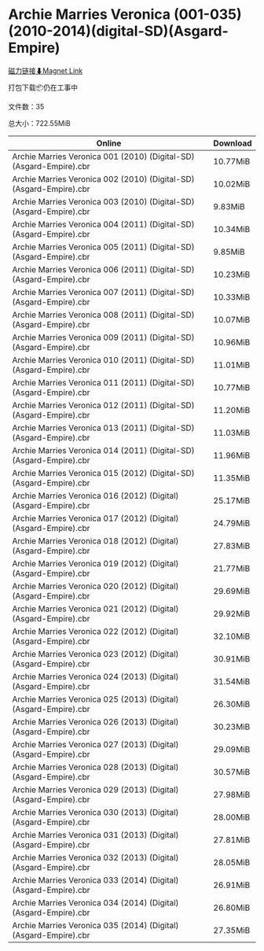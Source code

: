 # Archie Marries Veronica (001-035)(2010-2014)(digital-SD)(Asgard-Empire)

[磁力链接⬇Magnet Link](magnet:?xt=urn:btih:5efca269f56ab8de4a5d0e2d8f3fb0d82a0f63aa&dn=Archie%20Marries%20Veronica%20%28001-035%29%282010-2014%29%28digital-SD%29%28Asgard-Empire%29)

打包下载📦仍在工事中

文件数：35

总大小：722.55MiB

Online | Download
--- | ---
Archie Marries Veronica 001 (2010) (Digital-SD) (Asgard-Empire).cbr | 10.77MiB
Archie Marries Veronica 002 (2010) (Digital-SD) (Asgard-Empire).cbr | 10.02MiB
Archie Marries Veronica 003 (2010) (Digital-SD) (Asgard-Empire).cbr | 9.83MiB
Archie Marries Veronica 004 (2011) (Digital-SD) (Asgard-Empire).cbr | 10.34MiB
Archie Marries Veronica 005 (2011) (Digital-SD) (Asgard-Empire).cbr | 9.85MiB
Archie Marries Veronica 006 (2011) (Digital-SD) (Asgard-Empire).cbr | 10.23MiB
Archie Marries Veronica 007 (2011) (Digital-SD) (Asgard-Empire).cbr | 10.33MiB
Archie Marries Veronica 008 (2011) (Digital-SD) (Asgard-Empire).cbr | 10.07MiB
Archie Marries Veronica 009 (2011) (Digital-SD) (Asgard-Empire).cbr | 10.96MiB
Archie Marries Veronica 010 (2011) (Digital-SD) (Asgard-Empire).cbr | 11.01MiB
Archie Marries Veronica 011 (2011) (Digital-SD) (Asgard-Empire).cbr | 10.77MiB
Archie Marries Veronica 012 (2011) (Digital-SD) (Asgard-Empire).cbr | 11.20MiB
Archie Marries Veronica 013 (2011) (Digital-SD) (Asgard-Empire).cbr | 11.03MiB
Archie Marries Veronica 014 (2011) (Digital-SD) (Asgard-Empire).cbr | 11.96MiB
Archie Marries Veronica 015 (2012) (Digital-SD) (Asgard-Empire).cbr | 11.35MiB
Archie Marries Veronica 016 (2012) (Digital) (Asgard-Empire).cbr | 25.17MiB
Archie Marries Veronica 017 (2012) (Digital) (Asgard-Empire).cbr | 24.79MiB
Archie Marries Veronica 018 (2012) (Digital) (Asgard-Empire).cbr | 27.83MiB
Archie Marries Veronica 019 (2012) (Digital) (Asgard-Empire).cbr | 21.77MiB
Archie Marries Veronica 020 (2012) (Digital) (Asgard-Empire).cbr | 29.69MiB
Archie Marries Veronica 021 (2012) (Digital) (Asgard-Empire).cbr | 29.92MiB
Archie Marries Veronica 022 (2012) (Digital) (Asgard-Empire).cbr | 32.10MiB
Archie Marries Veronica 023 (2012) (Digital) (Asgard-Empire).cbr | 30.91MiB
Archie Marries Veronica 024 (2013) (Digital) (Asgard-Empire).cbr | 31.54MiB
Archie Marries Veronica 025 (2013) (Digital) (Asgard-Empire).cbr | 26.30MiB
Archie Marries Veronica 026 (2013) (Digital) (Asgard-Empire).cbr | 30.23MiB
Archie Marries Veronica 027 (2013) (Digital) (Asgard-Empire).cbr | 29.09MiB
Archie Marries Veronica 028 (2013) (Digital) (Asgard-Empire).cbr | 30.57MiB
Archie Marries Veronica 029 (2013) (Digital) (Asgard-Empire).cbr | 27.98MiB
Archie Marries Veronica 030 (2013) (Digital) (Asgard-Empire).cbr | 28.00MiB
Archie Marries Veronica 031 (2013) (Digital) (Asgard-Empire).cbr | 27.81MiB
Archie Marries Veronica 032 (2013) (Digital) (Asgard-Empire).cbr | 28.05MiB
Archie Marries Veronica 033 (2014) (Digital) (Asgard-Empire).cbr | 26.91MiB
Archie Marries Veronica 034 (2014) (Digital) (Asgard-Empire).cbr | 26.80MiB
Archie Marries Veronica 035 (2014) (Digital) (Asgard-Empire).cbr | 27.35MiB